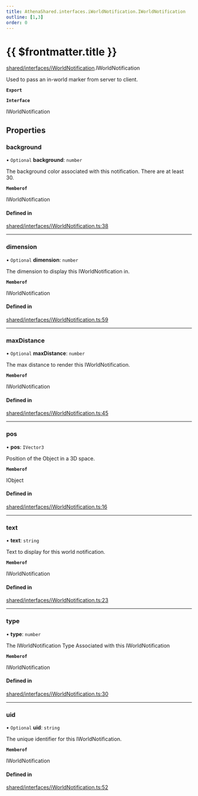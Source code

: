 ```yaml
---
title: AthenaShared.interfaces.iWorldNotification.IWorldNotification
outline: [1,3]
order: 0
---
```


# {{ $frontmatter.title }}


[shared/interfaces/iWorldNotification](../modules/shared_interfaces_iWorldNotification.md).IWorldNotification

Used to pass an in-world marker from server to client.

**`Export`**

**`Interface`**

IWorldNotification

## Properties

### background

• `Optional` **background**: `number`

The background color associated with this notification.
There are at least 30.

**`Memberof`**

IWorldNotification

#### Defined in

[shared/interfaces/iWorldNotification.ts:38](https://github.com/Stuyk/altv-athena/blob/217ba5f/src/core/shared/interfaces/iWorldNotification.ts#L38)

___

### dimension

• `Optional` **dimension**: `number`

The dimension to display this IWorldNotification in.

**`Memberof`**

IWorldNotification

#### Defined in

[shared/interfaces/iWorldNotification.ts:59](https://github.com/Stuyk/altv-athena/blob/217ba5f/src/core/shared/interfaces/iWorldNotification.ts#L59)

___

### maxDistance

• `Optional` **maxDistance**: `number`

The max distance to render this IWorldNotification.

**`Memberof`**

IWorldNotification

#### Defined in

[shared/interfaces/iWorldNotification.ts:45](https://github.com/Stuyk/altv-athena/blob/217ba5f/src/core/shared/interfaces/iWorldNotification.ts#L45)

___

### pos

• **pos**: `IVector3`

Position of the Object in a 3D space.

**`Memberof`**

IObject

#### Defined in

[shared/interfaces/iWorldNotification.ts:16](https://github.com/Stuyk/altv-athena/blob/217ba5f/src/core/shared/interfaces/iWorldNotification.ts#L16)

___

### text

• **text**: `string`

Text to display for this world notification.

**`Memberof`**

IWorldNotification

#### Defined in

[shared/interfaces/iWorldNotification.ts:23](https://github.com/Stuyk/altv-athena/blob/217ba5f/src/core/shared/interfaces/iWorldNotification.ts#L23)

___

### type

• **type**: `number`

The IWorldNotification Type Associated with this IWorldNotification

**`Memberof`**

IWorldNotification

#### Defined in

[shared/interfaces/iWorldNotification.ts:30](https://github.com/Stuyk/altv-athena/blob/217ba5f/src/core/shared/interfaces/iWorldNotification.ts#L30)

___

### uid

• `Optional` **uid**: `string`

The unique identifier for this IWorldNotification.

**`Memberof`**

IWorldNotification

#### Defined in

[shared/interfaces/iWorldNotification.ts:52](https://github.com/Stuyk/altv-athena/blob/217ba5f/src/core/shared/interfaces/iWorldNotification.ts#L52)
